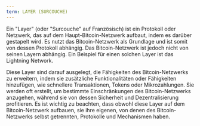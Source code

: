 ```yaml
---
term: LAYER (SURCOUCHE)
---
```


Ein "Layer" (oder "Surcouche" auf Französisch) ist ein Protokoll oder Netzwerk, das auf dem Haupt-Bitcoin-Netzwerk aufbaut, indem es darüber gestapelt wird. Es nutzt das Bitcoin-Netzwerk als Grundlage und ist somit von dessen Protokoll abhängig. Das Bitcoin-Netzwerk ist jedoch nicht von seinen Layern abhängig. Ein Beispiel für einen solchen Layer ist das Lightning Network.

Diese Layer sind darauf ausgelegt, die Fähigkeiten des Bitcoin-Netzwerks zu erweitern, indem sie zusätzliche Funktionalitäten oder Fähigkeiten hinzufügen, wie schnellere Transaktionen, Tokens oder Mikrozahlungen. Sie werden oft erstellt, um bestimmte Einschränkungen des Bitcoin-Netzwerks anzugehen, während sie von dessen Sicherheit und Dezentralisierung profitieren. Es ist wichtig zu beachten, dass obwohl diese Layer auf dem Bitcoin-Netzwerk aufbauen, sie ihre eigenen, von denen des Bitcoin-Netzwerks selbst getrennten, Protokolle und Mechanismen haben.